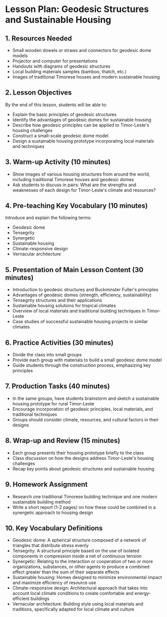 # Lesson Plan: Geodesic Structures and Sustainable Housing

## 1. Resources Needed

- Small wooden dowels or straws and connectors for geodesic dome models
- Projector and computer for presentations
- Handouts with diagrams of geodesic structures
- Local building materials samples (bamboo, thatch, etc.)
- Images of traditional Timorese houses and modern sustainable housing

## 2. Lesson Objectives

By the end of this lesson, students will be able to:
- Explain the basic principles of geodesic structures
- Identify the advantages of geodesic domes for sustainable housing
- Describe how geodesic principles can be applied to Timor-Leste's housing challenges
- Construct a small-scale geodesic dome model
- Design a sustainable housing prototype incorporating local materials and techniques

## 3. Warm-up Activity (10 minutes)

- Show images of various housing structures from around the world, including traditional Timorese houses and geodesic domes
- Ask students to discuss in pairs: What are the strengths and weaknesses of each design for Timor-Leste's climate and resources?

## 4. Pre-teaching Key Vocabulary (10 minutes)

Introduce and explain the following terms:
- Geodesic dome
- Tensegrity
- Synergetic
- Sustainable housing
- Climate-responsive design
- Vernacular architecture

## 5. Presentation of Main Lesson Content (30 minutes)

- Introduction to geodesic structures and Buckminster Fuller's principles
- Advantages of geodesic domes (strength, efficiency, sustainability)
- Tensegrity structures and their applications
- Sustainable housing solutions for tropical climates
- Overview of local materials and traditional building techniques in Timor-Leste
- Case studies of successful sustainable housing projects in similar climates

## 6. Practice Activities (30 minutes)

- Divide the class into small groups
- Provide each group with materials to build a small geodesic dome model
- Guide students through the construction process, emphasizing key principles

## 7. Production Tasks (40 minutes)

- In the same groups, have students brainstorm and sketch a sustainable housing prototype for rural Timor-Leste
- Encourage incorporation of geodesic principles, local materials, and traditional techniques
- Groups should consider climate, resources, and cultural factors in their designs

## 8. Wrap-up and Review (15 minutes)

- Each group presents their housing prototype briefly to the class
- Class discussion on how the designs address Timor-Leste's housing challenges
- Recap key points about geodesic structures and sustainable housing

## 9. Homework Assignment

- Research one traditional Timorese building technique and one modern sustainable building method
- Write a short report (1-2 pages) on how these could be combined in a synergetic approach to housing design

## 10. Key Vocabulary Definitions

- Geodesic dome: A spherical structure composed of a network of triangles that distribute stress evenly
- Tensegrity: A structural principle based on the use of isolated components in compression inside a net of continuous tension
- Synergetic: Relating to the interaction or cooperation of two or more organizations, substances, or other agents to produce a combined effect greater than the sum of their separate effects
- Sustainable housing: Homes designed to minimize environmental impact and maximize efficiency of resource use
- Climate-responsive design: Architectural approach that takes into account local climate conditions to create comfortable and energy-efficient buildings
- Vernacular architecture: Building style using local materials and traditions, specifically adapted for local climate and culture